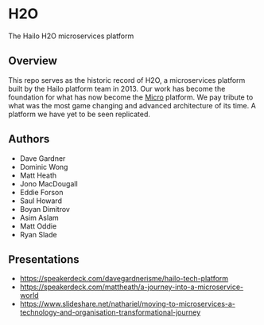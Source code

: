 # H2O

The Hailo H2O microservices platform

## Overview

This repo serves as the historic record of H2O, a microservices platform built by the Hailo platform team in 2013. Our work has become the foundation for what has now become the [Micro](https://github.com/micro) platform. We pay tribute to what was the most game changing and advanced architecture of its time. A platform we have yet to be seen replicated.

## Authors

- Dave Gardner
- Dominic Wong
- Matt Heath
- Jono MacDougall
- Eddie Forson
- Saul Howard
- Boyan Dimitrov
- Asim Aslam
- Matt Oddie
- Ryan Slade

## Presentations

- https://speakerdeck.com/davegardnerisme/hailo-tech-platform
- https://speakerdeck.com/mattheath/a-journey-into-a-microservice-world
- https://www.slideshare.net/nathariel/moving-to-microservices-a-technology-and-organisation-transformational-journey
